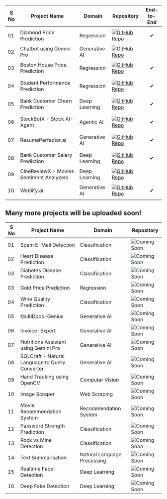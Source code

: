 | S No | Project Name                   | Domain        | Repository                                                                                                                                            | End-to-End              |
| ---- | ------------------------------ | ------------- | ----------------------------------------------------------------------------------------------------------------------------------------------------- | ----------------------- |
| 01   | Diamond Price Prediction       | Regression    | [![GitHub Repo](https://img.shields.io/badge/GitHub-Repo-blue.svg)](https://github.com/shubhamprajapati7748/End-to-End-Diamond-Price-Prediction)       | <p align="center">✔</p> |
| 02   | Chatbot using Gemini Pro       | Generative AI | [![GitHub Repo](https://img.shields.io/badge/GitHub-Repo-blue.svg)](https://github.com/shubhamprajapati7748/gemini-pro-chat)                   |                 |
| 03   | Boston House Price Prediction  | Regression    | [![GitHub Repo](https://img.shields.io/badge/GitHub-Repo-blue.svg)](https://github.com/shubhamprajapati7748/End-to-End-House-Price-Prediction)         | <p align="center">✔</p> |
| 04   | Student Performance Prediction | Regression    | [![GitHub Repo](https://img.shields.io/badge/GitHub-Repo-blue.svg)](https://github.com/shubhamprajapati7748/End-to-End-Student-Performance-Prediction) | <p align="center">✔</p> |
| 05   | Bank Customer Churn Prediction      | Deep Learning      | [![GitHub Repo](https://img.shields.io/badge/GitHub-Repo-blue.svg)](https://github.com/shubhamprajapati7748/Bank-Customer-Churn-Prediction)       | <p align="center">✔</p> |
| 06   | StockBotX - Stock AI-Agent      | Agentic AI    | [![GitHub Repo](https://img.shields.io/badge/GitHub-Repo-blue.svg)](https://github.com/shubhamprajapati7748/StockBotX)       | <p align="center">✔</p> |
| 07   | ResumePerfector.ai      | Generative AI  | [![GitHub Repo](https://img.shields.io/badge/GitHub-Repo-blue.svg)](https://github.com/shubhamprajapati7748/resume-perfector.ai)       | <p align="center">✔</p> |
| 08   | Bank Customer Salary Prediction      | Deep Learning      | [![GitHub Repo](https://img.shields.io/badge/GitHub-Repo-blue.svg)](https://github.com/shubhamprajapati7748/Bank-Customer-Salary-Prediction)       | <p align="center">✔</p> |
| 09   | CineReviewX - Movies Sentiment Analyzers   | Deep Learning      | [![GitHub Repo](https://img.shields.io/badge/GitHub-Repo-blue.svg)](https://github.com/shubhamprajapati7748/CineReviewX)       |  |
| 10   | Weblify.ai      | Generative AI      | [![GitHub Repo](https://img.shields.io/badge/GitHub-Repo-blue.svg)](https://github.com/shubhamprajapati7748/weblify.ai)       | <p align="center">✔</p> |

## Many more projects will be uploaded soon!

| S No | Project Name                                   | Domain                      | Repository                                                          |
| ---- | ---------------------------------------------- | --------------------------- | ------------------------------------------------------------------- |
| 01   | Spam E-Mail Detection                          | Classification              | ![Coming Soon](https://img.shields.io/badge/Coming-Soon-orange.svg) |
| 02   | Heart Disease Prediction                       | Classification              | ![Coming Soon](https://img.shields.io/badge/Coming-Soon-orange.svg) |
| 03   | Diabetes Disease Prediction                    | Classification              | ![Coming Soon](https://img.shields.io/badge/Coming-Soon-orange.svg) |
| 03   | Gold Price Prediction                          | Regression                  | ![Coming Soon](https://img.shields.io/badge/Coming-Soon-orange.svg) |
| 04   | Wine Quality Prediction                        | Classification              | ![Coming Soon](https://img.shields.io/badge/Coming-Soon-orange.svg) |
| 05   | MultiDocs-Genius                               | Generative AI               | ![Coming Soon](https://img.shields.io/badge/Coming-Soon-orange.svg) |
| 06   | Invoice-Expert                                 | Generative AI               | ![Coming Soon](https://img.shields.io/badge/Coming-Soon-orange.svg) |
| 07   | Nutritions Assistant using Gemini Pro          | Generative AI               | ![Coming Soon](https://img.shields.io/badge/Coming-Soon-orange.svg) |
| 08   | SQLCraft - Natural Language to Query Converter | Generative AI               | ![Coming Soon](https://img.shields.io/badge/Coming-Soon-orange.svg) |
| 09   | Hand Tracking using OpenCV                     | Computer Vision             | ![Coming Soon](https://img.shields.io/badge/Coming-Soon-orange.svg) |
| 10   | Image Scraper                                  | Web Scraping                | ![Coming Soon](https://img.shields.io/badge/Coming-Soon-orange.svg) |
| 11   | Movie Recommendation System                    | Recommendation System       | ![Coming Soon](https://img.shields.io/badge/Coming-Soon-orange.svg) |
| 12   | Password Strength Prediction                   | Classification              | ![Coming Soon](https://img.shields.io/badge/Coming-Soon-orange.svg) |
| 13   | Rock vs Mine Detection                         | Classification              | ![Coming Soon](https://img.shields.io/badge/Coming-Soon-orange.svg) |
| 14   | Text Summarisation                             | Natural Language Processing | ![Coming Soon](https://img.shields.io/badge/Coming-Soon-orange.svg) |
| 15   | Realtime Face Detection                        | Deep Learning               | ![Coming Soon](https://img.shields.io/badge/Coming-Soon-orange.svg) |
| 16   | Deep Fake Detection                            | Deep Learning               | ![Coming Soon](https://img.shields.io/badge/Coming-Soon-orange.svg) |
